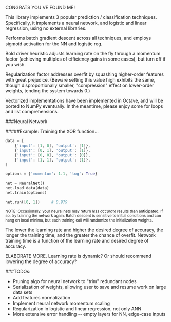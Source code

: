 CONGRATS YOU'VE FOUND ME!

This library implements 3 popular prediction / classification techniques.
Specifically, it implements a neural network, and logistic and linear regression, using no external libraries.

Performs batch gradient descent across all techniques, and employs sigmoid activation for the NN and logistic reg.

Bold driver heuristic adjusts learning rate on the fly through a momentum factor (achieving multiples of efficiency gains in some cases), but turn off if you wish.

Regularization factor addresses overfit by squashing higher-order features with great prejudice. (Beware setting this value high exhibits the same, though disproportionally smaller, "compression" effect on lower-order weights, tending the system towards 0.)

Vectorized implementations have been implemented in Octave, and will be ported to NumPy eventually. In the meantime, please enjoy some for loops and list comprehensions.

###Neural Network

#####Example: Training the XOR function...
```python
data = [
    {'input': [1, 0], 'output': [1]},
    {'input': [0, 1], 'output': [1]},
    {'input': [0, 0], 'output': [0]},
    {'input': [1, 1], 'output': [1]},
]

options = {'momentum': 1.1, 'log': True}

net = NeuralNet()
net.load_data(data)
net.train(options)

net.run([0, 1])     # 0.979
```

<sup>NOTE: Occasionally, your neural nets may return *less accurate* results than anticipated. If so, try training the network again. Batch descent is sensitive to initial conditions and can hang on local minima, but each training call will randomize the initialization weights.</sup>

The lower the learning rate and higher the desired degree of accuracy, the longer the training time, and the greater the chance of overfit. Network training time is a function of the learning rate and desired degree of accuracy.

ELABORATE MORE. Learning rate is dynamic? Or should recommend lowering the degree of accuracy?


###TODOs:
- Pruning algo for neural network to "trim" redundant nodes
- Serialization of weights, allowing user to save and resume work on large data sets
- Add features normalization
- Implement neural network momentum scaling
- Regularization in logistic and linear regression, not only ANN
- More extensive error handling -- empty layers for NN, edge-case inputs
